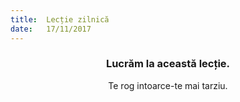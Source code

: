 ```yaml
---
title:  Lecție zilnică
date:   17/11/2017
---
```


### <center>Lucrăm la această lecție.</center>
<center>Te rog intoarce-te mai tarziu.</center>